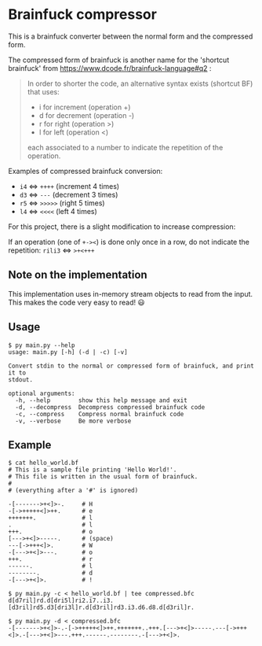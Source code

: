 # Brainfuck compressor

This is a brainfuck converter between the normal form and the compressed form.

The compressed form of brainfuck is another name for the 'shortcut brainfuck' from https://www.dcode.fr/brainfuck-language#q2 :

> In order to shorter the code, an alternative syntax exists (shortcut BF) that uses:
>
> - i for increment (operation +)
> - d for decrement (operation -)
> - r for right (operation >)
> - l for left (operation <)
>
> each associated to a number to indicate the repetition of the operation.

Examples of compressed brainfuck conversion:

- `i4` <=> `++++` (increment 4 times)
- `d3` <=> `---` (decrement 3 times)
- `r5` <=> `>>>>>` (right 5 times)
- `l4` <=> `<<<<` (left 4 times)

For this project, there is a slight modification to increase compression:

If an operation (one of `+-><`) is done only once in a row, do not indicate the repetition: `rili3` <=> `>+<+++`


## Note on the implementation

This implementation uses in-memory stream objects to read from the input.
This makes the code very easy to read! :smiley:

## Usage

```
$ py main.py --help
usage: main.py [-h] (-d | -c) [-v]

Convert stdin to the normal or compressed form of brainfuck, and print it to
stdout.

optional arguments:
  -h, --help        show this help message and exit
  -d, --decompress  Decompress compressed brainfuck code
  -c, --compress    Compress normal brainfuck code
  -v, --verbose     Be more verbose
```

## Example

```
$ cat hello_world.bf
# This is a sample file printing 'Hello World!'.
# This file is written in the usual form of brainfuck.
#
# (everything after a '#' is ignored)

-[------->+<]>-.     # H
-[->+++++<]>++.      # e
+++++++.             # l
.                    # l
+++.                 # o
[--->+<]>-----.      # (space)
---[->+++<]>.        # W
-[--->+<]>---.       # o
+++.                 # r
------.              # l
--------.            # d
-[--->+<]>.          # !

$ py main.py -c < hello_world.bf | tee compressed.bfc
d[d7ril]rd.d[dri5l]ri2.i7..i3.[d3ril]rd5.d3[dri3l]r.d[d3ril]rd3.i3.d6.d8.d[d3ril]r.

$ py main.py -d < compressed.bfc
-[------->+<]>-.-[->+++++<]>++.+++++++..+++.[--->+<]>-----.---[->+++<]>.-[--->+<]>---.+++.------.--------.-[--->+<]>.
```
